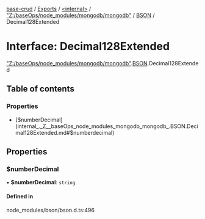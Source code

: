 [base-crud](../README.md) / [Exports](../modules.md) / [\<internal\>](../modules/internal_.md) / ["Z:/baseOps/node\_modules/mongodb/mongodb"](../modules/internal_._Z__baseOps_node_modules_mongodb_mongodb_.md) / [BSON](../modules/internal_._Z__baseOps_node_modules_mongodb_mongodb_.BSON.md) / Decimal128Extended

# Interface: Decimal128Extended

["Z:/baseOps/node\_modules/mongodb/mongodb"](../modules/internal_._Z__baseOps_node_modules_mongodb_mongodb_.md).[BSON](../modules/internal_._Z__baseOps_node_modules_mongodb_mongodb_.BSON.md).Decimal128Extended

## Table of contents

### Properties

- [$numberDecimal](internal_._Z__baseOps_node_modules_mongodb_mongodb_.BSON.Decimal128Extended.md#$numberdecimal)

## Properties

### $numberDecimal

• **$numberDecimal**: `string`

#### Defined in

node_modules/bson/bson.d.ts:496
